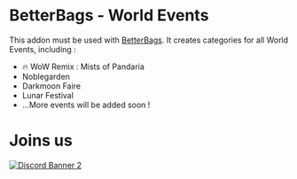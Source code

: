 # BetterBags - World Events

This addon must be used with [BetterBags](https://www.curseforge.com/wow/addons/better-bags). It creates categories for all World Events, including :

- 🔥 WoW Remix : Mists of Pandaria
- Noblegarden
- Darkmoon Faire
- Lunar Festival
- ...More events will be added soon !

# Joins us

[![Discord Banner 2](https://discordapp.com/api/guilds/1063213796845428876/widget.png?style=banner2)](https://discord.gg/a6DQuK8hV7)
